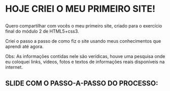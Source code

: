 <style>
* fontfamily: arial;
h1 {  font weigth: bolder; }
</style>
<H1>
  <p>HOJE CRIEI O MEU PRIMEIRO SITE!</p>
</H1>
<p>Quero compartilhar com vocês o meu primeiro site, criado para o exercício final do módulo 2 de HTML5+css3.</p>
<p>Criei o passo a passo de como fiz o site usando meus conhecimentos que aprendi até agora.</p>
<p>Obs: As informações contidas nele são verídicas, houve uma pesquisa onde eu coloquei links, vídeos, fotos e textos de informações reais disponíveis na internet.</p>
<h2>SLIDE COM O PASSO-A-PASSO DO PROCESSO:</h2>
<picture>
  <img scr="https://media.licdn.com/dms/image/v2/D4E22AQEHwhprZgxZWw/feedshare-shrink_800/B4EZgjfdJjHIAg-/0/1752942105600?e=1756944000&v=beta&t=vUCKKDXp48l995hN66MEcPdDiCL0azTsMipG-pAuKiA" >
</picture>
